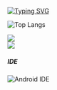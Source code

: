 [![Typing SVG](https://readme-typing-svg.herokuapp.com/?color=a020f0&size=35&center=true&vCenter=true&width=1000&lines=HELLO,+My+Name+is+Chad+Ivan+Nillo;I'm+17+years+old;I+am+from+Manila,+PH;I+learning+java+kotlin+making+android+applications;Be+Welcome!+:%29)](https://git.io/typing-svg)


![Top Langs](https://github-readme-streak-stats.herokuapp.com/?user={ChadDevz}&layout=compact&theme=midnight-purple)

<a href="https://github.com/ChadDevz">
  <img src="https://github-readme-stats.vercel.app/api?username=ChadDevz&theme=midnight-purple&show_icons=true" />
  <br/>
    <img src="https://github-readme-stats.vercel.app/api/top-langs/?username=ChadDevz&layout=compact&theme=midnight-purple" />
    </br>
</a>
</div>

##### IDE
![Android IDE](https://img.shields.io/badge/Android%20IDE-black?style=for-the-badge&logo=openjdk&logoColor=white)

